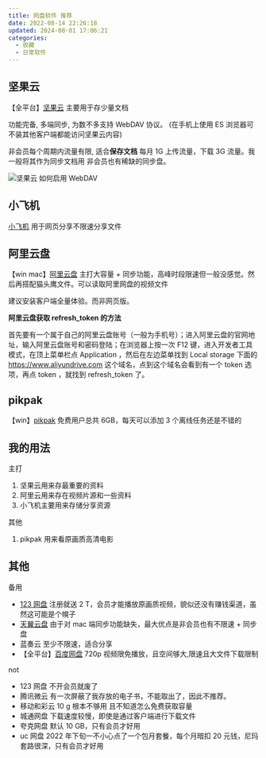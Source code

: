 ```yaml
---
title: 网盘软件 推荐
date: 2022-08-14 22:26:18
updated: 2024-08-01 17:06:21
categories:
  - 收藏
  - 日常软件
---
```


## 坚果云

【全平台】[坚果云](https://www.jianguoyun.com/s/downloads) 主要用于存少量文档

功能完备, 多端同步, 为数不多支持 WebDAV 协议。 (在手机上使用 ES 浏览器可不装其他客户端都能访问坚果云内容)

非会员每个周期内流量有限, 适合**保存文档**
每月 1G 上传流量，下载 3G 流量。我一般将其作为同步文档用
非会员也有稀缺的同步盘。

![坚果云 如何启用 WebDAV](/images/收藏-我的软件/专题-网盘类软件分享/WebDAV%E5%90%AF%E7%94%A8.png)

## 小飞机

[小飞机](https://www.feijipan.com) 用于网页分享不限速分享文件

## 阿里云盘

【win mac】[阿里云盘](https://www.aliyundrive.com/drive/) 主打大容量 + 同步功能，高峰时段限速但一般没感觉。然后再搭配猫头鹰文件。可以读取阿里网盘的视频文件

建议安装客户端全量体验。而非网页版。

**阿里云盘获取 refresh_token 的方法**

首先要有一个属于自己的阿里云盘账号（一般为手机号）；进入阿里云盘的官网地址，输入阿里云盘账号和密码登陆；在浏览器上按一次 F12 键，进入开发者工具模式，在顶上菜单栏点 Application ，然后在左边菜单找到 Local storage 下面的 <https://www.aliyundrive.com> 这个域名，点到这个域名会看到有一个 token 选项，再点 token ，就找到 refresh_token 了。

<!-- more -->

## pikpak

【win】[pikpak](https://mypikpak.com/zh-CN) 免费用户总共 6GB，每天可以添加 3 个离线任务还是不错的

## 我的用法

主打

1. 坚果云用来存最重要的资料
2. 阿里云用来存在视频片源和一些资料
3. 小飞机主要用来存储分享资源

其他

1. pikpak 用来看原画质高清电影

## 其他

备用

* [123 网盘](https://www.123pan.com/) 注册就送 2 T，会员才能播放原画质视频，貌似还没有赚钱渠道，虽然这可能是个幌子
* [天翼云盘](https://cloud.189.cn/) 由于对 mac 端同步功能缺失，最大优点是非会员也有不限速 + 同步盘
* 蓝奏云 至少不限速，适合分享
* 【全平台】[百度网盘](https://pan.baidu.com/disk/main) 720p 视频限免播放，且空间够大,限速且大文件下载限制

not

* 123 网盘 不开会员就废了
* 腾讯微云 有一次屏蔽了我存放的电子书，不能取出了，因此不推荐。
* 移动和彩云 10 g 根本不够用 且不知道怎么免费获取容量
* 城通网盘 下载速度较慢，即使是通过客户端进行下载文件
* 夸克网盘 默认 10 GB，只有会员才好用
* uc 网盘 2022 年下旬一不小心点了一个包月套餐，每个月暗扣 20 元钱，尼玛套路很深，只有会员才好用
